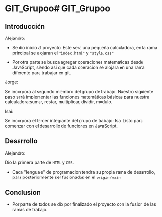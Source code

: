 # GIT_Grupoo# GIT_Grupoo

## Introducción

Alejandro:

+ Se dio inicio al proyecto.
Este sera una pequeña calculadora, en la rama principal se alojaran el ```"index.html"``` y ```"style.css"```

+ Por otra parte se busca agregar operaciones matematicas desde JavaScript, siendo asi que cada operacion se alojara en una rama diferente para trabajar en git.

Jorge:

Se incorpora al segundo miembro del grupo de trabajo.
Nuestro siguiente paso será implementar las funciones matemáticas básicas para nuestra calculadora:sumar, restar, multiplicar, dividir, módulo.  

Isai:

Se incorpora el tercer integrante del grupo de trabajo: Isai
Listo para comenzar con el desarrollo de funciones en JavaScript.

## Desarrollo

Alejandro:

Dio la primera parte de ```HTML``` y ```CSS```.

+ Cada "lenguaje" de programacion tendra su propia rama de desarrollo, para posteriormente ser fusionadas en el ```origin/main```.


## Conclusion

+ Por parte de todos se dio por finalizado el proyecto con la fusion de las ramas de trabajo.
